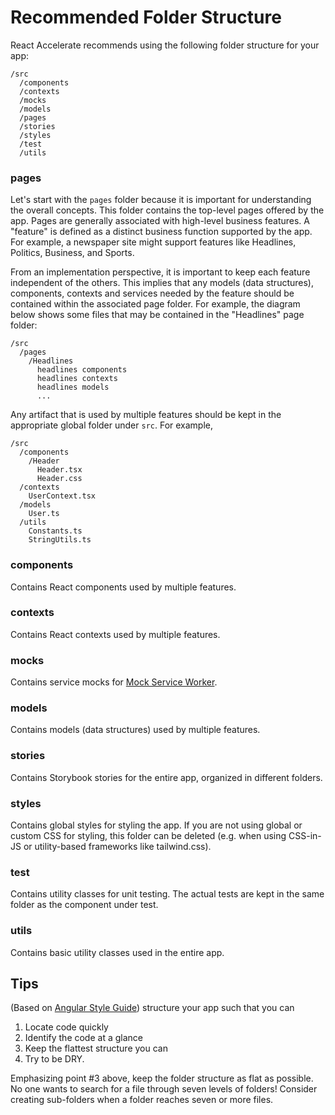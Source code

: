 # Recommended Folder Structure

React Accelerate recommends using the following folder structure for your app:

```
/src
  /components
  /contexts
  /mocks
  /models
  /pages
  /stories
  /styles
  /test
  /utils
```

### pages

Let's start with the `pages` folder because it is important for understanding
the overall concepts. This folder contains the top-level pages offered by the
app. Pages are generally associated with high-level business features. A
"feature" is defined as a distinct business function supported by the app. For
example, a newspaper site might support features like Headlines, Politics,
Business, and Sports.

From an implementation perspective, it is important to keep each feature
independent of the others. This implies that any models (data structures),
components, contexts and services needed by the feature should be contained
within the associated page folder. For example, the diagram below shows some
files that may be contained in the "Headlines" page folder:

```
/src
  /pages
    /Headlines
      headlines components
      headlines contexts
      headlines models
      ...
```

Any artifact that is used by multiple features should be kept in the appropriate
global folder under `src`. For example,

```
/src
  /components
    /Header
      Header.tsx
      Header.css
  /contexts
    UserContext.tsx
  /models
    User.ts
  /utils
    Constants.ts
    StringUtils.ts
```

### components

Contains React components used by multiple features.

### contexts

Contains React contexts used by multiple features.

### mocks

Contains service mocks for [Mock Service Worker](https://mswjs.io/).

### models

Contains models (data structures) used by multiple features.

### stories

Contains Storybook stories for the entire app, organized in different folders.

### styles

Contains global styles for styling the app. If you are not using global or
custom CSS for styling, this folder can be deleted (e.g. when using CSS-in-JS or
utility-based frameworks like tailwind.css).

### test

Contains utility classes for unit testing. The actual tests are kept in the same
folder as the component under test.

### utils

Contains basic utility classes used in the entire app.

## Tips

(Based on
[Angular Style Guide](https://angular.io/guide/styleguide#application-structure-and-ngmodules))
structure your app such that you can

1. Locate code quickly
2. Identify the code at a glance
3. Keep the flattest structure you can
4. Try to be DRY.

Emphasizing point #3 above, keep the folder structure as flat as possible. No
one wants to search for a file through seven levels of folders! Consider
creating sub-folders when a folder reaches seven or more files.
